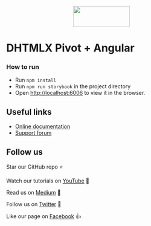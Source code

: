 <p align="center">
	<a href="https://dhtmlx.github.io/angular-pivot-demo/?path=/story/pivot--initialization">
    <img src="https://dhtmlx.github.io/angular-suite-demo/assets/logo.svg" width="150" height="55">
  </a>
</p>


# DHTMLX Pivot + Angular

### How to run
- Run `npm install`
- Run `npm run storybook` in the project directory
- Open [http://localhost:6006](http://localhost:6006) to view it in the browser.

## Useful links

- [Online  documentation](https://docs.dhtmlx.com/pivot/index.html)
- [Support forum](https://forum.dhtmlx.com/c/widgets/pivot)

## Follow us

Star our GitHub repo :star:

Watch our tutorials on [YouTube](https://www.youtube.com/user/dhtmlx/videos) :eyes:

Read us on [Medium](https://medium.com/@dhtmlx) :newspaper:

Follow us on [Twitter](https://twitter.com/dhtmlx) :feet:

Like our page on [Facebook](https://www.facebook.com/dhtmlx/) :thumbsup:
